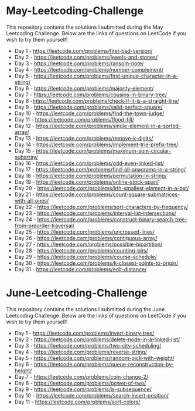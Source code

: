 # May-Leetcoding-Challenge

This repository contains the solutions I submitted during the May Leetcoding Challenge. Below are the links of questions on LeetCode if you wish to try them yourself!

* Day 1 - https://leetcode.com/problems/first-bad-version/
* Day 2 - https://leetcode.com/problems/jewels-and-stones/
* Day 3 - https://leetcode.com/problems/ransom-note/
* Day 4 - https://leetcode.com/problems/number-complement/
* Day 5 - https://leetcode.com/problems/first-unique-character-in-a-string/
* Day 6 - https://leetcode.com/problems/majority-element/
* Day 7 - https://leetcode.com/problems/cousins-in-binary-tree/
* Day 8 -https://leetcode.com/problems/check-if-it-is-a-straight-line/
* Day 9 - https://leetcode.com/problems/valid-perfect-square/
* Day 10 - https://leetcode.com/problems/find-the-town-judge/
* Day 11 - https://leetcode.com/problems/flood-fill/
* Day 12 - https://leetcode.com/problems/single-element-in-a-sorted-array/
* Day 13 - https://leetcode.com/problems/remove-k-digits/
* Day 14 - https://leetcode.com/problems/implement-trie-prefix-tree/
* Day 15 - https://leetcode.com/problems/maximum-sum-circular-subarray/
* Day 16 - https://leetcode.com/problems/odd-even-linked-list/
* Day 17 - https://leetcode.com/problems/find-all-anagrams-in-a-string/
* Day 18 - https://leetcode.com/problems/permutation-in-string/
* Day 19 - https://leetcode.com/problems/online-stock-span/
* Day 20 - https://leetcode.com/problems/kth-smallest-element-in-a-bst/
* Day 21 - https://leetcode.com/problems/count-square-submatrices-with-all-ones/
* Day 22 - https://leetcode.com/problems/sort-characters-by-frequency/
* Day 23 - https://leetcode.com/problems/interval-list-intersections/
* Day 24 - https://leetcode.com/problems/construct-binary-search-tree-from-preorder-traversal/
* Day 25 - https://leetcode.com/problems/uncrossed-lines/
* Day 26 - https://leetcode.com/problems/contiguous-array/
* Day 27 - https://leetcode.com/problems/possible-bipartition/
* Day 28 - https://leetcode.com/problems/counting-bits/
* Day 29 - https://leetcode.com/problems/course-schedule/
* Day 30 - https://leetcode.com/problems/k-closest-points-to-origin/
* Day 31 - https://leetcode.com/problems/edit-distance/


# June-Leetcoding-Challenge

This repository contains the solutions I submitted during the June Leetcoding Challenge. Below are the links of questions on LeetCode if you wish to try them yourself!

* Day 1 - https://leetcode.com/problems/invert-binary-tree/
* Day 2 - https://leetcode.com/problems/delete-node-in-a-linked-list/
* Day 3 - https://leetcode.com/problems/two-city-scheduling/
* Day 4 - https://leetcode.com/problems/reverse-string/
* Day 5 - https://leetcode.com/problems/random-pick-with-weight/
* Day 6 - https://leetcode.com/problems/queue-reconstruction-by-height/
* Day 7 - https://leetcode.com/problems/coin-change-2/
* Day 8 - https://leetcode.com/problems/power-of-two/
* Day 9 - https://leetcode.com/problems/is-subsequence/
* Day 10 - https://leetcode.com/problems/search-insert-position/
* Day 11 - https://leetcode.com/problems/sort-colors/
